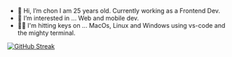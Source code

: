 - 👋 Hi, I’m chon
I am 25 years old. Currently working as a Frontend Dev.
- 👀 I’m interested in ... 
Web and mobile dev.
- 👨‍💻 I'm hitting keys on ...
 MacOs, Linux and Windows using vs-code and the mighty terminal.

[![GitHub Streak](https://streak-stats.demolab.com?user=chon76&theme=dracula&hide_border=true&mode=weekly)](https://git.io/streak-stats)

<!---
Chon76/Chon76 is a ✨ special ✨ repository because its `README.md` (this file) appears on your GitHub profile.
You can click the Preview link to take a look at your changes.
--->
